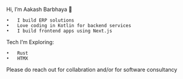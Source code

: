 Hi, I’m Aakash Barbhaya 👋

	•	I build ERP solutions
	•	Love coding in Kotlin for backend services
	•	I build frontend apps using Next.js

Tech I’m Exploring:

	•	Rust
	•	HTMX

Please do reach out for collabration and/or for software consultancy
